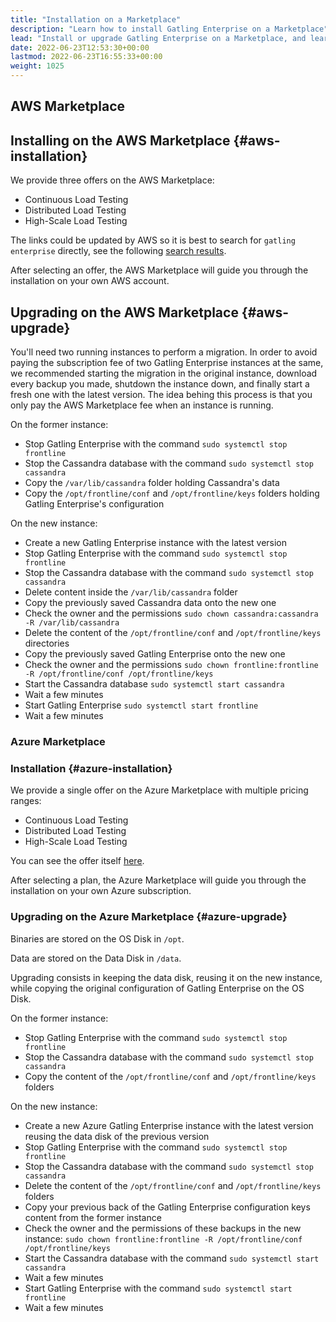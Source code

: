 ```yaml
---
title: "Installation on a Marketplace"
description: "Learn how to install Gatling Enterprise on a Marketplace"
lead: "Install or upgrade Gatling Enterprise on a Marketplace, and learn how to configure it"
date: 2022-06-23T12:53:30+00:00
lastmod: 2022-06-23T16:55:33+00:00
weight: 1025
---
```


## AWS Marketplace

## Installing on the AWS Marketplace {#aws-installation}

We provide three offers on the AWS Marketplace:

* Continuous Load Testing
* Distributed Load Testing
* High-Scale Load Testing

The links could be updated by AWS so it is best to search for `gatling enterprise` directly, see the following [search results](https://aws.amazon.com/marketplace/search/results?searchTerms=gatling+enterprise).

After selecting an offer, the AWS Marketplace will guide you through the installation on your own AWS account.

## Upgrading on the AWS Marketplace {#aws-upgrade}

You'll need two running instances to perform a migration. In order to avoid paying the subscription fee of two Gatling Enterprise instances at the same, we recommended starting the migration in the original instance, download every backup you made, shutdown the instance down, and finally start a fresh one with the latest version. The idea behing this process is that you only pay the AWS Marketplace fee when an instance is running.

On the former instance:

* Stop Gatling Enterprise with the command `sudo systemctl stop frontline`
* Stop the Cassandra database with the command `sudo systemctl stop cassandra`
* Copy the `/var/lib/cassandra` folder holding Cassandra's data
* Copy the `/opt/frontline/conf` and `/opt/frontline/keys` folders holding Gatling Enterprise's configuration

On the new instance:

* Create a new Gatling Enterprise instance with the latest version
* Stop Gatling Enterprise with the command `sudo systemctl stop frontline`
* Stop the Cassandra database with the command `sudo systemctl stop cassandra`
* Delete content inside the `/var/lib/cassandra` folder
* Copy the previously saved Cassandra data onto the new one
* Check the owner and the permissions `sudo chown cassandra:cassandra -R /var/lib/cassandra`
* Delete the content of the `/opt/frontline/conf` and `/opt/frontline/keys` directories
* Copy the previously saved Gatling Enterprise onto the new one
* Check the owner and the permissions `sudo chown frontline:frontline -R /opt/frontline/conf /opt/frontline/keys`
* Start the Cassandra database `sudo systemctl start cassandra`
* Wait a few minutes
* Start Gatling Enterprise `sudo systemctl start frontline`
* Wait a few minutes

### Azure Marketplace

### Installation {#azure-installation}

We provide a single offer on the Azure Marketplace with multiple pricing ranges:

* Continuous Load Testing
* Distributed Load Testing
* High-Scale Load Testing

You can see the offer itself [here](https://azuremarketplace.microsoft.com/en-us/marketplace/apps/gatlingcorp.gatling-frontline).

After selecting a plan, the Azure Marketplace will guide you through the installation on your own Azure subscription.

### Upgrading on the Azure Marketplace {#azure-upgrade}

Binaries are stored on the OS Disk in `/opt`.

Data are stored on the Data Disk in `/data`.

Upgrading consists in keeping the data disk, reusing it on the new instance, while copying the original configuration of Gatling Enterprise on the OS Disk.

On the former instance:

* Stop Gatling Enterprise with the command `sudo systemctl stop frontline`
* Stop the Cassandra database with the command `sudo systemctl stop cassandra`
* Copy the content of the `/opt/frontline/conf` and `/opt/frontline/keys` folders

On the new instance:

* Create a new Azure Gatling Enterprise instance with the latest version reusing the data disk of the previous version
* Stop Gatling Enterprise with the command `sudo systemctl stop frontline`
* Stop the Cassandra database with the command `sudo systemctl stop cassandra`
* Delete the content of the `/opt/frontline/conf` and `/opt/frontline/keys` folders
* Copy your previous back of the Gatling Enterprise configuration keys content from the former instance
* Check the owner and the permissions of these backups in the new instance: `sudo chown frontline:frontline -R /opt/frontline/conf /opt/frontline/keys`
* Start the Cassandra database with the command `sudo systemctl start cassandra`
* Wait a few minutes
* Start Gatling Enterprise with the command `sudo systemctl start frontline`
* Wait a few minutes

